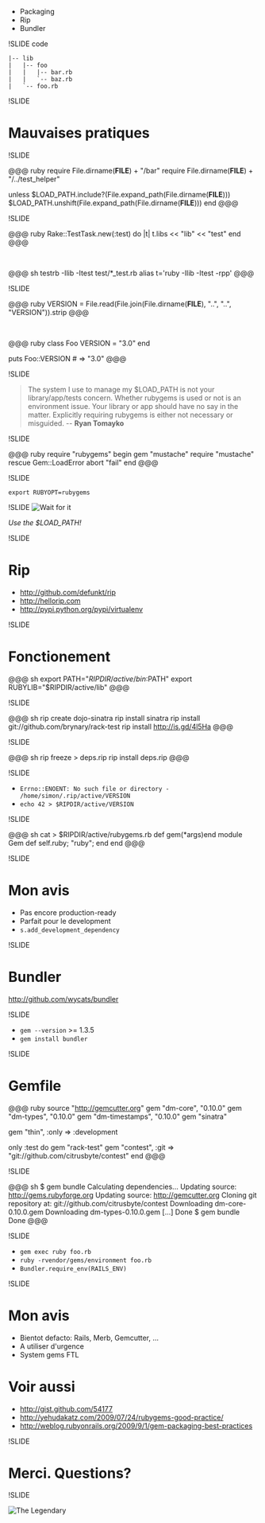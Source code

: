* Packaging
* Rip
* Bundler

!SLIDE code

    |-- lib
    |   |-- foo
    |   |   |-- bar.rb
    |   |   `-- baz.rb
    |   `-- foo.rb


!SLIDE

# Mauvaises pratiques

!SLIDE

@@@ ruby
require File.dirname(__FILE__) + "/bar"
require File.dirname(__FILE__) + "/../test_helper"

unless $LOAD_PATH.include?(File.expand_path(File.dirname(__FILE__)))
  $LOAD_PATH.unshift(File.expand_path(File.dirname(__FILE__)))
end
@@@

!SLIDE

@@@ ruby
Rake::TestTask.new(:test) do |t|
  t.libs << "lib" << "test"
end
@@@

<br />

@@@ sh
testrb -Ilib -Itest test/*_test.rb
alias t='ruby -Ilib -Itest -rpp'
@@@

!SLIDE

@@@ ruby
VERSION = File.read(File.join(File.dirname(__FILE__), "..", "..", "VERSION")).strip
@@@

<br />

@@@ ruby
class Foo
  VERSION = "3.0"
end

puts Foo::VERSION # => "3.0"
@@@

!SLIDE

> The system I use to manage my $LOAD_PATH is not your library/app/tests
> concern. Whether rubygems is used or not is an environment issue. Your
> library or app should have no say in the matter. Explicitly requiring
> rubygems is either not necessary or misguided. -- **Ryan Tomayko**

!SLIDE

@@@ ruby
require "rubygems"
begin
  gem "mustache"
  require "mustache"
rescue Gem::LoadError
  abort "fail"
end
@@@

!SLIDE

`export RUBYOPT=rubygems`

!SLIDE
![Wait for it](./dvs.jpg)

_Use the $LOAD_PATH!_

!SLIDE

# Rip

* <http://github.com/defunkt/rip>
* <http://hellorip.com>
* <http://pypi.python.org/pypi/virtualenv>

!SLIDE

# Fonctionement

@@@ sh
export PATH="$RIPDIR/active/bin:$PATH"
export RUBYLIB="$RIPDIR/active/lib"
@@@

!SLIDE

@@@ sh
rip create dojo-sinatra
rip install sinatra
rip install git://github.com/brynary/rack-test
rip install http://is.gd/4l5Ha
@@@

!SLIDE

@@@ sh
rip freeze > deps.rip
rip install deps.rip
@@@

!SLIDE

* `Errno::ENOENT: No such file or directory - /home/simon/.rip/active/VERSION`
* `echo 42 > $RIPDIR/active/VERSION`

!SLIDE

@@@ sh
cat > $RIPDIR/active/rubygems.rb
def gem(*args)end
module Gem
 def self.ruby; "ruby"; end
end
@@@

!SLIDE

# Mon avis

* Pas encore production-ready
* Parfait pour le development
* `s.add_development_dependency`

!SLIDE

# Bundler

<http://github.com/wycats/bundler>

!SLIDE

* `gem --version` >= 1.3.5
* `gem install bundler`

!SLIDE

# Gemfile
@@@ ruby
source "http://gemcutter.org"
gem "dm-core", "0.10.0"
gem "dm-types", "0.10.0"
gem "dm-timestamps", "0.10.0"
gem "sinatra"

gem "thin", :only => :development

only :test do
  gem "rack-test"
  gem "contest", :git => "git://github.com/citrusbyte/contest"
end
@@@

!SLIDE

@@@ sh
$ gem bundle
Calculating dependencies...
Updating source: http://gems.rubyforge.org
Updating source: http://gemcutter.org
Cloning git repository at: git://github.com/citrusbyte/contest
Downloading dm-core-0.10.0.gem
Downloading dm-types-0.10.0.gem
[...]
Done
$ gem bundle
Done
@@@

!SLIDE

* `gem exec ruby foo.rb`
* `ruby -rvendor/gems/environment foo.rb`
* `Bundler.require_env(RAILS_ENV)`

!SLIDE

# Mon avis

* Bientot defacto: Rails, Merb, Gemcutter, ...
* A utiliser d'urgence
* System gems FTL

# Voir aussi

* http://gist.github.com/54177
* http://yehudakatz.com/2009/07/24/rubygems-good-practice/
* http://weblog.rubyonrails.org/2009/9/1/gem-packaging-best-practices

!SLIDE

# Merci. Questions?

!SLIDE

![The Legendary](./legendary.gif)
